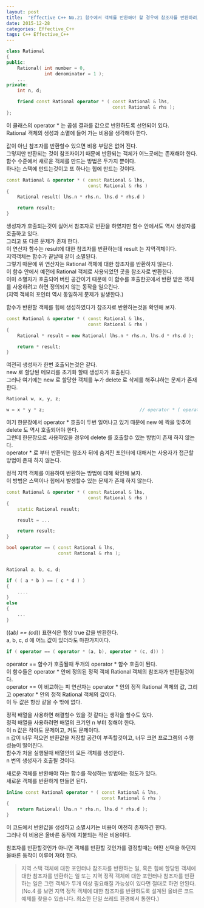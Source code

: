 ```yaml
---
layout: post
title:  "Effective C++ No.21 함수에서 객체를 반환해야 할 경우에 참조자를 반환하려고 들지 말자"
date: 2015-12-28
categories: Effective_C++
tags: C++ Effective_C++
---
```


```c++
class Rational
{
public:
    Rational( int number = 0,
              int denominator = 1 );
    ...
private:
    int n, d;

    friend const Rational operator * ( const Rational & lhs,
                                       const Rational & rhs );
};
```

이 클래스의 operator * 는 곱셈 결과를 값으로 반환하도록 선언되어 있다.  
Rational 객체의 생성과 소멸에 들어 가는 비용을 생각해야 한다.  

값이 아닌 참조자를 반환할수 있으면 비용 부담은 없어 진다.  
그렇지만 반환되는 것이 참조자이기 때문에 반환되는 객체가 어느곳에는 존재해야 한다.  
함수 수준에서 새로운 객체를 만드는 방법은 두가지 뿐이다.  
하나는 스택에 만드는것이고 또 하나는 힙에 만드는 것이다.  

```c++
const Rational & operator * ( const Rational & lhs,
                              const Rational & rhs )
{
    Rational result( lhs.n * rhs.n, lhs.d * rhs.d )

    return result;
}
```

생성자가 호출되는것이 싫어서 참조자로 반환을 하였지만 함수 안에서도 역시 생성자를 호출하고 있다.  
그리고 또 다른 문제가 존재 한다.  
이 연산자 함수는 result에 대한 참조자를 반환하는데 result 는 지역객체이다.  
지역객체는 함수가 끝날때 같이 소멸된다.  
그렇기 때문에 위 연산자는 Rational 객체에 대한 참조자를 반환하지 않는다.  
이 함수 안에서 예전에 Rational 객체로 사용되었던 곳을 참조자로 반환한다.   
이미 소멸자가 호출되어 버린 공간이기 때문에 이 함수를 호출한곳에서 반환 받은 객체를 사용하려고 하면 정의되지 않는 동작을 일으킨다.  
(지역 객체의 포인터 역시 동일하게 문제가 발생한다.)  

함수가 반환할 객체를 힙에 생성하였다가 참조자로 반환하는것을 확인해 보자.  

```c++
const Rational & operator * ( const Rational & lhs,
                              const Rational & rhs )
{
    Rational * result = new Rational( lhs.n * rhs.n, lhs.d * rhs.d );

    return * result;
}
```

여전히 생성자가 한번 호출되는것은 같다.  
new 로 할당된 메모리를 초기화 할때 생성자가 호출된다.  
그러나 여기에는 new 로 할당한 객체를 누가 delete 로 삭제를 해주냐하는 문제가 존재 한다.  

```c++
Rational w, x, y, z;

w = x * y * z;                                   // operator * ( operator * ( x, y ),  z ) 와 같다.
```

여기 한문장에서 operator * 호출이 두번 일어나고 있기 때문에 new 에 짝을 맞추어 delete 도 역시 호출되어야 한다.  
그런데 한문장으로 사용하였을 경우에 delete 를 호출할수 있는 방법이 존재 하지 않는다.  
operator * 로 부터 반환되는 참조자 뒤에 숨겨진 포인터에 대해서는 사용자가 접근할 방법이 존재 하지 않는다.  

정적 지역 객체를 이용하여 반환하는 방법에 대해 확인해 보자.  
이 방법은 스택이나 힙에서 발생할수 있는 문제가 존재 하지 않는다.  

```c++
const Rational & operator * ( const Rational & lhs,
                              const Rational & rhs )
{
    static Rational result;

    result = ...

    return result;    
}
```
```c++
bool operator == ( const Rational & lhs,
                   const Rational & rhs );


Rational a, b, c, d;

if ( ( a * b ) == ( c * d ) )
{
    ....
}
else
{
    ...
}
```

((a*b) == (c*d)) 표현식은 항상 true 값을 반환한다.  
a, b, c, d 에 어느 값이 있더라도 마찬가지이다.  

```c++
if ( operator == ( operator * (a, b), operator * (c, d)) )
```

operator == 함수가 호출될때 두개의 operator * 함수 호출이 된다.  
이 함수들은 operator * 안에 정의된 정적 객체 Rational 객체의 참조자가 반환될것이다.  
operator == 이 비교하는 피 연산자는 operator * 안의 정적 Rational 객체의 값, 그리고 operator * 안의 정적 Rational 객체의 값이다.  
이 두 값은 항상 같을 수 밖에 없다.  

정적 배열을 사용하면 해결할수 있을 것 같다는 생각을 할수도 있다.  
정적 배열을 사용하려면 배열의 크기인 n 부터 정해야 한다.  
이 n 값은 작아도 문제이고, 커도 문제이다.  
n 값이 너무 작으면 반환값을 저장할 공간이 부족할것이고, 너무 크면 프로그램의 수행 성능이 떨어진다.  
함수가 처을 실행될때 배열안의 모든 객체를 생성한다.  
n 번의 생성자가 호출될 것이다.  

새로운 객체를 반환해야 하는 함수를 작성하는 방법에는 정도가 있다.  
새로운 객체를 반환하게 만들면 된다.  

```c++
inline const Rational operator * ( const Rational & lhs,
                                   const Rational & rhs )
{
    return Rational( lhs.n * rhs.n, lhs.d * rhs.d );
}
```

이 코드에서 반환값을 생성하고 소멸시키는 비용이 여전히 존재하긴 한다.  
그러나 이 비용은 올바른 동작에 지불되는 작은 비용이다.  

참조자를 반환할것인가 아니면 객체를 반환할 것인가를 결정할때는 어떤 선택을 하던지 올바른 동작이 이루어 져야 한다.  

> 지역 스택 객체에 대한 포인터나 참조자를 반환하는 일, 혹은 힙에 할당된 객체에 대한 참조자를 반환하는 일
> 또는 지역 정적 객체에 대한 포인터나 참조자를 반환하는 일은 그런 객체가 두개 이상 필요해질 가능성이 있다면 절대로 하면 안된다.  
> (No.4 를 보면 지역 정적 객체에 대한 참조자를 반환하도록 설계된 올바른 코드 예제를 찾을수 있습니다. 최소한 단일 쓰레드 환경에서 통한다.)
